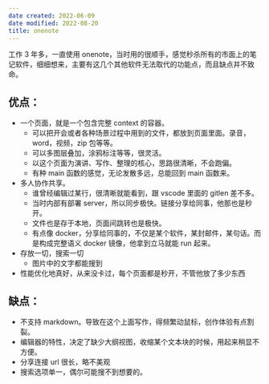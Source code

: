 ```yaml
---
date created: 2022-06-09
date modified: 2022-08-20
title: onenote
---
```


工作 3 年多，一直使用 onenote，当时用的很顺手，感觉秒杀所有的市面上的笔记软件，细细想来，主要有这几个其他软件无法取代的功能点，而且缺点并不致命。

## 优点：

- 一个页面，就是一个包含完整 context 的容器。
	- 可以把开会或者各种场景过程中用到的文件，都放到页面里面。录音，word，视频，zip 包等等。
	- 可以多图层叠加，涂鸦标注等等，很灵活。
	- 以这个页面为演讲、写作、整理的核心，思路很清晰，不会跑偏。
	- 有种 main 函数的感觉，无论发散多远，总能回到 main 函数来。
- 多人协作共享。
	- 谁曾经编辑过某行，很清晰就能看到，跟 vscode 里面的 gitlen 差不多。
	- 当时内部有部署 server，所以同步极快。链接分享给同事，他那也是秒开。
	- 文件也是存于本地，页面间跳转也是极快。
	- 有点像 docker，分享给同事的，不仅是某个软件，某封邮件，某句话。而是构成完整语义 docker 镜像，他拿到立马就能 run 起来。
- 存放一切，搜索一切
	- 图片中的文字都能搜到
- 性能优化地真好，从来没卡过，每个页面都是秒开，不管他放了多少东西

## 缺点：

- 不支持 markdown。导致在这个上面写作，得频繁动鼠标，创作体验有点割裂。
- 编辑器的特性，决定了缺少大纲视图，收缩某个文本块的时候，用起来稍显不方便。
- 分享连接 url 很长，略不美观
- 搜索选项单一，偶尔可能搜不到想要的。
